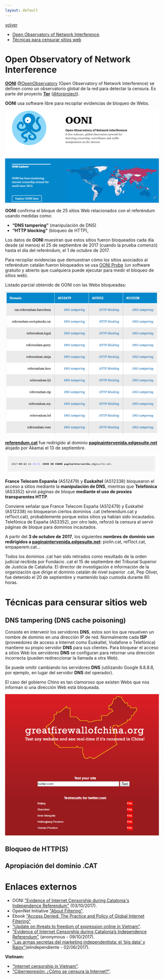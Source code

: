 ```yaml
---
layout: default
---
```


[volver](./)

* [Open Observatory of Network Interference](#open-Observatory-of-network-interference).
* [Técnicas para censurar sitios web](#técnicas-para-censurar-sitios-web)

# Open Observatory of Network Interference

**[OONI](https://ooni.torproject.org/)** [@OpenObservatory](https://twitter.com/openobservatory) (Open Observatory of Network Interference) se definen como un observatorio global de la red para detectar la censura. Es parte del proyecto **[Tor](https://www.torproject.org/)** ([@torproject](https://twitter.com/torproject)).

**OONI** usa software libre para recopilar evidencias de bloqueo de Webs.  

![](images/ooni_web.PNG)

**OONI** confirma el bloque de 25 sitios Web relacionados con el referéndum usando medidas como:

* **“DNS tampering”** (manipulación de DNS)
* **“HTTP blocking”** (bloqueo de HTTP),

Los datos de **OONI** muestran que estos sitios fueron bloqueados cada día desde (al menos) el 25 de septiembre de 2017 (cuando la prueba comenzó) hasta el día del referéndum, el 1 de octubre de 2017.

Para recopilar evidencias que demuestran cómo los sitios asociados al referéndum catalán fueron bloqueados se usa [OONI Probe](https://ooni.torproject.org/install/) (un software gratuito y abierto que cualquiera puede ejecutar para medir el bloqueo de sitios web).

Listado parcial obtenido de OONI con las Webs bloqueadas:

![](images/ooni_lista_webs_intervenidas.PNG)


**[referendum.cat](http://referendum.cat/)** fue redirigido al dominio	 **[paginaintervenida.edgesuite.net](http://paginaintervenida.edgesuite.net/)** alojado por Akamai el 13 de septiembre.

![](images/referendum_cat_paginaintervenida.PNG)

**France Telecom Espanña** (AS12479) y **Euskaltel** (AS12338) bloquearon el acceso a sitios mediante la **manipulación de DNS**, mientras que **Telefónica** (AS3352) sirvió páginas de bloque **mediante el uso de proxies transparentes HTTP**. 

Conviene señalar que France Telecom España (AS12479) y Euskaltel (AS12338) no bloquearon ciertos dominios .cat (referendum.cat y ref1oct.cat), probablemente porque estos sitios ya habían sido incautados. Telefónica de España (AS3352), por otro lado, reforzó la censura al servir páginas de bloque para dominios incautados.

A partir del **3 de octubre de 2017**, los siguientes **nombres de dominio son redirigidos a [paginaintervenida.edgesuite.net](http://paginaintervenida.edgesuite.net/)**: piolin.cat, ref1oct.cat, empaperem.cat…

Todos los dominios .cat han sido retirados como resultado de la orden judicial recibida por Fundacio .cat el 15 de septiembre del Tribunal Superior de Justicia de Cataluña. El director de investigación e información de la organización que dirige el dominio catalán de nivel superior .cat, Pep Oliver, fue detenido el 20 de septiembre y mantenido bajo custodia durante 60 horas.

# Técnicas para censurar sitios web 

## DNS tampering (DNS cache poisoning)

Consiste en intervenir los servidores **DNS**, estos son los que resuelven un nombre de dominio en una dirección IP de red. Normalmente cada **ISP** (proveedores de acceso a Internet como Euskaltel, Vodafone o Telefónica) mantiene su propio servidor **DNS** para sus clientes. Para bloquear el acceso a sitios Web los servidores **DNS** se configuran para retornar una dirección incorrecta (pueden redireccionar la llamada a otra Web).

Se puede omitir cambiando los servidores **DNS** (utilizando Google 8.8.8.8, por ejemplo, en lugar del servidor **DNS** del operador).

El caso del gobierno Chino es tan clamoroso que existen Webs que nos informan si una dirección Web está bloqueada.

![](images/greatfirewallofchina_block_test.PNG)


## Bloqueo de HTTP(S)


## Apropiación del dominio .CAT



# Enlaces externos

* OONI ["Evidence of Internet Censorship during Catalonia's Independence Referendum"](https://ooni.torproject.org/post/internet-censorship-catalonia-independence-referendum/) (03/10/2017).
* OpenNet Initiative ["About Filtering"](https://opennet.net/about-filtering).
* Ebook ["Access Denied: The Practice and Policy of Global Internet Filtering"](https://books.google.es/books?id=l6ry0NeJ1N8C&pg=PA14&lpg=PA14&dq=DNS+tampering+que+es&source=bl&ots=i93_WnScZe&sig=bvzygiEP2Bxf8j74qNyOEp9ObZc&hl=es&sa=X&ved=0ahUKEwifid6K_IPXAhXJtRQKHQcyAQYQ6AEIeDAJ#v=onepage&q=DNS%20tampering%20que%20es&f=false) 
* ["Update on threats to freedom of expression online in Vietnam"](https://opennet.net/blog/2012/09/update-threats-freedom-expression-online-vietnam).
* ["Evidence of Internet Censorship during Catalonia’s Independence Referendum"](https://www.anonymous-france.eu/blocking-of-catalan-referendum-sites.html) (anonymous - 09/10/2017).
* ["Las armas secretas del marketing independentista: el ‘big data’ y Rajoy"](https://www.elindependiente.com/politica/2017/06/02/las-armas-secretas-del-marketing-independentista-del-big-data-a-rajoy/)(elindependiente - 02/06/2017).

**Vietnam:**

* ["Internet censorship in Vietnam"](https://en.wikipedia.org/wiki/Internet_censorship_in_Vietnam).
* ["Ciberrepresión: ¿Cómo se censura la Internet?"](http://blogs.periodistadigital.com/felixjtapia.php/2007/08/31/ciberrepresion-icomo-se-censura-la-inter).